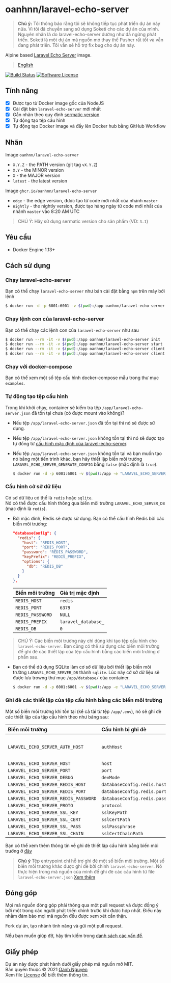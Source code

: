 # oanhnn/laravel-echo-server

> **Chú ý:** Tôi thông báo rằng tôi sẽ không tiếp tục phát triển dự án này nữa. 
> Vì tôi đã chuyển sang sử dụng Soketi cho các dự án của mình. 
> Nguyên nhân là do laravel-echo-server dường như đã ngừng phát triển. 
> Soketi là một dự án mã nguồn mở thay thế Pusher rất tốt và vẫn đang phát triển. 
> Tôi vẫn sẽ hỗ trợ fix bug cho dự án này.

Alpine based [Laravel Echo Server](https://github.com/tlaverdure/laravel-echo-server) image.

> [English](README.md)

[![Build Status](https://github.com/oanhnn/docker-laravel-echo-server/workflows/CI/badge.svg)](https://github.com/oanhnn/docker-laravel-echo-server/actions)
[![Software License](https://img.shields.io/github/license/oanhnn/docker-laravel-echo-server.svg)](https://github.com/oanhnn/docker-laravel-echo-server/blob/master/LICENSE)

## Tính năng

- [x] Được tạo từ Docker image gốc của NodeJS
- [x] Cài đặt bản `laravel-echo-server` mới nhất
- [x] Gắn nhãn theo quy định [sermatic version](https://semver.org/spec/v2.0.0.html)
- [x] Tự động tạo tệp cấu hình
- [x] Tự động tạo Docker image và đẩy lên Docker hub bằng GitHub Workflow

## Nhãn

Image `oanhnn/laravel-echo-server`

- `X.Y.Z`  - the PATH  version (git tag `vX.Y.Z`)
- `X.Y`    - the MINOR version 
- `X`      - the MAJOR version
- `latest` - the latest version

Image `ghcr.io/oanhnn/laravel-echo-server`

- `edge`         - the edge version, được tạo từ code mới nhất của nhánh `master`
- `nightly`      - the nightly version, được tạo hàng ngày từ code mới nhất của nhánh `master` vào 8:20 AM UTC

> CHÚ Ý: Hãy sử dụng sermatic version cho sản phẩm (VD: `3.1`)

## Yêu cầu

- Docker Engine 1.13+

## Cách sử dụng

### Chạy laravel-echo-server

Bạn có thể chạy `laravel-echo-server` như bản cài đặt bằng `npm` trên máy bởi lệnh

```bash
$ docker run -d -p 6001:6001 -v $(pwd):/app oanhnn/laravel-echo-server
```


### Chạy lệnh con của laravel-echo-server

Bạn có thể chạy các lệnh con của `laravel-echo-server` như sau

```bash
$ docker run --rm -it -v $(pwd):/app oanhnn/laravel-echo-server init
$ docker run --rm -it -v $(pwd):/app oanhnn/laravel-echo-server start
$ docker run --rm -it -v $(pwd):/app oanhnn/laravel-echo-server client:add
$ docker run --rm -it -v $(pwd):/app oanhnn/laravel-echo-server client:remove
```

### Chạy với docker-compose

Bạn có thể xem một số tệp cấu hình docker-compose mẫu trong thư mục `examples`.


### Tự động tạo tệp cấu hình

Trong khi khởi chạy, container sẽ kiểm tra tệp `/app/laravel-echo-server.json` đã tồn tại chưa (có được mount vào không)?

- Nếu tệp `/app/laravel-echo-server.json` đã tồn tại thì nó sẽ được sử dụng.
- Nếu tệp `/app/laravel-echo-server.json` không tồn tại thì nó sẽ được tạo tự đồng từ [cấu hình mặc định của laravel-echo-server](https://github.com/tlaverdure/laravel-echo-server/blob/master/README.md#configurable-options). 
- Nếu tệp `/app/laravel-echo-server.json` không tồn tại và bạn muốn tạo nó bằng một tiến trình khác, bạn hãy thiết lập biến môi trường `LARAVEL_ECHO_SERVER_GENERATE_CONFIG` bằng `false` (mặc định là `true`).   
  
  ```bash
  $ docker run -d -p 6001:6001 -v $(pwd):/app -e "LARAVEL_ECHO_SERVER_GENERATE_CONFIG=false" oanhnn/laravel-echo-server
  ```


### Cấu hình cở sở dữ liệu

Cở sở dữ liệu có thể là `redis` hoặc `sqlite`.   
Nó có thể được cấu hình thông qua biến môi trường `LARAVEL_ECHO_SERVER_DB` (mạc định là `redis`). 


- Bởi mặc đinh, Redis sẽ được sử dụng. Bạn có thể cấu hình Redis bởi các biến môi trường:

  ```json
  "databaseConfig": {
    "redis": {
      "host": "REDIS_HOST",
      "port": "REDIS_PORT",
      "password": "REDIS_PASSWORD",
      "keyPrefix": "REDIS_PREFIX",
      "options": {
        "db": "REDIS_DB"
      }
    }
  },
  ```

  | Biến môi trường      | Giá trị mặc định    |
  |:---------------------|:--------------------|
  | `REDIS_HOST`         | `redis`             |
  | `REDIS_PORT`         | `6379`              |
  | `REDIS_PASSWORD`     | `NULL`              |
  | `REDIS_PREFIX`       | `laravel_database_` |
  | `REDIS_DB`           | `0`                 |

> CHÚ Ý: Các biến môi trường này chỉ dùng khi tạo tệp cấu hình cho `laravel-echo-server`. Bạn cũng có thể sử dụng các biến môi trường để ghi đè các thiết lập của tệp cấu hình bằng các biến môi trường ở phần sau.

- Bạn có thể dử dụng SQLite làm cơ sở dữ liệu bởi thiết lập biến môi trường `LARAVEL_ECHO_SERVER_DB` thành `sqlite`. 
  Lúc này cở sở dữ liệu sẽ được lưu trowng thư mục `/app/database/` của container.

  ```bash
  $ docker run -d -p 6001:6001 -v $(pwd):/app -e "LARAVEL_ECHO_SERVER_DB=sqlite" oanhnn/laravel-echo-server
  ```


### Ghi đè các thiết lập của tệp cấu hình bằng các biến môi trường

Một số biến môi trường khi tồn tại (kể cả tải từ tệp `/app/.env`), nó sẽ ghi đè các thiết lập của tập cấu hình theo như bảng sau:

| Biến môi trường                      | Cấu hình bị ghi đè              | Chú ý |
|:-------------------------------------|:--------------------------------|:-----|
| `LARAVEL_ECHO_SERVER_AUTH_HOST`      | `authHost`                      | Nếu không tồn tại nó sẽ nhận giá trị từ biến `LARAVEL_ECHO_SERVER_HOST` nếu được thiết lập |
| `LARAVEL_ECHO_SERVER_HOST`           | `host`                          | |
| `LARAVEL_ECHO_SERVER_PORT`           | `port`                          | |
| `LARAVEL_ECHO_SERVER_DEBUG`          | `devMode`                       | |
| `LARAVEL_ECHO_SERVER_REDIS_HOST`     | `databaseConfig.redis.host`     | |
| `LARAVEL_ECHO_SERVER_REDIS_PORT`     | `databaseConfig.redis.port`     | |
| `LARAVEL_ECHO_SERVER_REDIS_PASSWORD` | `databaseConfig.redis.password` | |
| `LARAVEL_ECHO_SERVER_PROTO`          | `protocol`                      | |
| `LARAVEL_ECHO_SERVER_SSL_KEY`        | `sslKeyPath`                    | |
| `LARAVEL_ECHO_SERVER_SSL_CERT`       | `sslCertPath`                   | |
| `LARAVEL_ECHO_SERVER_SSL_PASS`       | `sslPassphrase`                 | |
| `LARAVEL_ECHO_SERVER_SSL_CHAIN`      | `sslCertChainPath`              | |

Bạn có thể xem thêm thông tin về ghi đè thiết lập cấu hình bằng biến môi trường ở [đây](https://github.com/tlaverdure/laravel-echo-server/blob/master/README.md#dotenv)

> **Chú ý** Tệp entrypoint chỉ hỗ trợ ghi đè một số biến môi trường. Một số biến môi trường khác được ghi đè bởi chinh `laravel-echo-server`.
> Nó thực hiện trong mã nguồn của mình để ghi đè các cấu hình từ file `laravel-echo-server.json`
> [Xem thêm](https://github.com/oanhnn/docker-laravel-echo-server/issues/18)

## Đóng góp

Mọi mã nguồn đóng góp phải thông qua một pull request và được đồng ý bởi một trong các người phát triển chính trước khi được hợp nhất.
Điều này nhằm đảm bảo mọi mã nguồn đều được xem xét cẩn thận.

Fork dự án, tạo nhánh tính năng và gửi một pull request.

Nếu bạn muốn giúp đỡ, hãy tìm kiếm trong [danh sách các vấn đề](https://github.com/oanhnn/docker-laravel-echo-server/issues).

## Giấy phép

Dự án này được phát hành dưới giấy phép mã nguồn mở MIT.   
Bản quyền thuộc © 2021 [Oanh Nguyen](https://github.com/oanhnn)   
Xem file [License](https://github.com/oanhnn/docker-laravel-echo-server/blob/master/LICENSE) để biết thêm thông tin.
